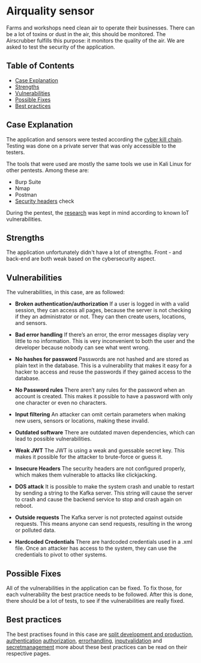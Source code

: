 # Airquality sensor

Farms and workshops need clean air to operate their businesses. There can be a lot of toxins or dust in the air, this should be monitored. The Airscrubber fulfills this purpose: it monitors the quality of the air. We are asked to test the security of the application.

## Table of Contents

- [Case Explanation](#case-explanation)
- [Strengths](#strengths)
- [Vulnerabilities](#vulnerabilities)
- [Possible Fixes](#possible-fixes)
- [Best practices](#best-practices)

## Case Explanation

The application and sensors were tested according the [cyber kill chain](https://www.varonis.com/blog/cyber-kill-chain/). Testing was done on a private server that was only accessible to the testers.

The tools that were used are mostly the same tools we use in Kali Linux for other pentests. Among these are:

- Burp Suite
- Nmap
- Postman
- [Security headers](https://www.securityheaders.com) check

During the pentest, the [research](/research) was kept in mind according to known IoT vulnerabilities.

## Strengths

The application unfortunately didn't have a lot of strengths. Front - and back-end are both weak based on the cybersecurity aspect.

## Vulnerabilities

The vulnerabilities, in this case, are as followed:

- **Broken authentication/authorization**
    If a user is logged in with a valid session, they can access all pages, because the server is not checking if they an administrator or not. They can then create users, locations, and sensors.

- **Bad error handling**
    If there’s an error, the error messages display very little to no information. This is very inconvenient to both the user and the developer because nobody can see what went wrong.

- **No hashes for password**
    Passwords are not hashed and are stored as plain text in the database. This is a vulnerability that makes it easy for a hacker to access and reuse the passwords if they gained access to the database.

- **No Password rules**
    There aren’t any rules for the password when an account is created. This makes it possible to have a password with only one character or even no characters.

- **Input filtering**
    An attacker can omit certain parameters when making new users, sensors or locations, making these invalid.

- **Outdated software**
    There are outdated maven dependencies, which can lead to possible vulnerabilities.

- **Weak JWT**
    The JWT is using a weak and guessable secret key. This makes it possible for the attacker to brute-force or guess it.

- **Insecure Headers**
    The security headers are not configured properly, which makes them vulnerable to attacks like clickjacking.

- **DOS attack**
    It is possible to make the system crash and unable to restart by sending a string to the Kafka server. This string will cause the server to crash and cause the backend service to stop and crash again on reboot.

- **Outside requests**
    The Kafka server is not protected against outside requests. This means anyone can send requests, resulting in the wrong or polluted data.

- **Hardcoded Credentials**
    There are hardcoded credentials used in a .xml file. Once an attacker has access to the system, they can use the credentials to pivot to other systems.

## Possible Fixes

All of the vulnerabilities in the application can be fixed. To fix those, for each vulnerability
the best practice needs to be followed. After this is done, there should be a lot of tests, to see if the vulnerabilities are
really fixed.

## Best practices
The best practises found in this case are [split development and production](/bestpractices/splitdevprod), [authentication](/bestpractices/authentication) [authorization](/bestpractices/authorization), [errorhandling](/bestpractices/errorhandling), [inputvalidation](/bestpractices/inputvalidation) and [secretmanagement](/bestpractices/secretmanagement)  more about these best practices can be read on their respective pages.

